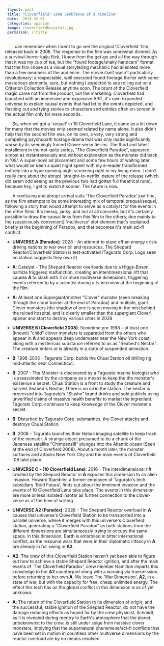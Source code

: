 ```yaml
---
 layout: post
 title: "Cloverfield: Some Semblance of a Timeline"
 date:  2018-02-05
 categories: opinion
 image: cloverfieldhospital.jpg
 permalink: /:title
---
```



 &nbsp;&nbsp;&nbsp;&nbsp;&nbsp;&nbsp;I can remember when I went to go see the original 'Cloverfield' film, released back in 2008. The response to the film was somewhat divided. As a survival-horror kaiju flick, I knew from the get-go and all the way through that it was my cup of tea, but the "found footage/shaky handcam" format that the film chose as a visual storytelling mechanic had alienated more than a few members of the audience. The movie itself wasn't particularly revolutionary: a respectable, well executed found-footage thriller with some mysterious elements, sure, but nothing I expected to see rolling out on a Criterion Collection Release anytime soon. The brunt of the Cloverfield magic came not from the product, but the marketing. Cloverfield had launched with an immersive and expansive ARG, it's own expanded universe to explain causal events that had let to the events depicted, and fleshing out and tying stories to characters and entities often on-screen in the actual film only for mere seconds.

 &nbsp;&nbsp;&nbsp;&nbsp;&nbsp;&nbsp;So, when we got a 'sequel' in 10 Cloverfield Lane, it came as a let down for many that the movies only seemed related by name alone. It also didn't help that the second film was, on its own, a very, very strong and compelling psychopath hostage drama that was only made significantly worse by its seemingly forced Clover-verse tie-ins. The third and latest installment in the not-quite series, "The Cloverfield Paradox", appeared almost as instantaneously and without explanation as the monster did back in '08'. A super-bowl ad placement and some few hours of waiting later, what would've been a quiet night spent with my e-reader transformed entirely into a hype opening night screening right in my living room. I didn't really care about the abrupt 'straight-to-netflix' nature of the release (which did seem odd seeing as the previous two had gotten full theatrical runs), because hey, I get to watch it sooner. The future is now.

 &nbsp;&nbsp;&nbsp;&nbsp;&nbsp;&nbsp;A confusing and abrupt arrival suits 'The Cloverfield Paradox' just fine, as the film attempts to be some interesting mix of temporal prequel/sequel, following a story that would attempt to serve as a catalyst for the events in the other films. It's messy, janky, and not at all concrete, but it's certainly possible to draw the causal links from this film to the others, due mainly to the (suspiciously convenient) 'multiverse' plot element that's explained briefly at the beginning of Paradox, and that becomes it's main sci-fi conflict. 

 
 * **UNIVERSE A (Paradox)**: 2028 - An attempt to stave off an energy crisis driving nations to war over oil and resources, The Shepard Reactor/Cloverfield Station is test-activated (Tagurato Corp. Logo seen on station suggests they own it)

 * **A**: Catalyst - The Shepard Reactor overloads due to a Higgs-Boson particle triggered malfunction, creating an interdimensional rift that causes **A** to clash with 2 or more multiverse dimensions, triggering events referred to by a scientist during a tv interview at the beginning of the film.

 * **A**:  At least one Supergiant/mother "Clover" monster (seen breaking through the cloud barrier at the end of Paradox) and multiple, giant Clover monsters (the shadow of one is seen moving in the mist behind the ruined hospital, and is clearly smaller than the supergiant Clover) appear and start to destroy various cities in 2028

 * **UNIVERSE B (Cloverfield 2008)**: Sometime pre-1998 - at least one (known) "child" clover monsters is separated from the others who appear in **A** and appears deep underwater near the New York coast, along with a mysterious substance referred to as as "Seabed's Nectar". The creature enters or is already in a state of suspended animation.

 * **B**: 1998-2005 - Tagurato Corp. builds the Chuai Station oil drilling rig mid-atlantic near Connecticut.

 * **B**: 2007 - The Monster is discovered by a Tagurato marine biologist who is assassinated by the company as a means to keep the the monster's existence a secret. Chuai Station is a front to study the creature and harvest Seabed's Nectar; There is no oil in the station. The nectar is processed into Tagurato's "Slusho" brand drinks and sold publicly using unverified claims of massive health benefits to market the ingredient. Tagurato Corp. continues to keep knowedge of the Clover monster a secret.

 * **B**: Disturbed by Tagurato Corp. submarines, the Clover attacks and destroys Chuai Station. 

 * **B**: 2008 - Tagurato launches their Hatsui imaging satellite to keep track of the monster. A strange object presumed to be a chunk of the Japanese satellite "ChimpanzIII" plunges into the Atlantic ocean (Seen at the end of Cloverfield 2008). About a month later, the monster surfaces and attacks New York City and the main events of Cloverfield '08 take place.

 * **UNIVERSE C - (10 Cloverfield Lane)**: 2016 - The interdimensional rift created by the Shepard Reactor in **A** exposes this dimension to an alien invasion. Howard Stambler, a former employee of Tagurato's tech subsidiary 'Bold Futura', finds out about the imminent invasion and the events of 10 Cloverfield Lane take place. The events in this dimension are more or less isolated insofar as further connection to the clover-verse as of the time of writing

 * **UNIVERSE A2 (Paradox)**: 2028 - The Shepard Reactor overload in **A** causes that universe's Cloverfield Station to be transported into a parallel universe, where it merges with this universe's Cloverfield station, generating a "Cloverfield Paradox" as both stations from the different dimensions are simultaneously trying to occupy the same space. In this dimension, Earth is embroiled in bitter international conflict, as the resource wars that were in their diplomatic infancy in **A** are already in full swing in **A2**. 

 * **A2**: The crew of this Cloverfield Station haven't yet been able to figure out how to achieve a stable Shepard Reactor ignition, and after the main events of 'The Cloverfield Paradox', crew member Hamilton imparts this knowledge to her **A2** counterpart along with a warning via transmission, before returning to her own **A**. We leave The 'War Dimension', **A2**, in a state of war, but with the capacity for free, cheap unlimited energy. The effect this tech has on the global conflict in this dimension is as of yet unknown.

 * **A**: The return of the Cloverfield Station to its dimension of origin, and the successful, stable ignition of the Shepard Reactor, do not have the damage reducing effects as hoped for by the crew physicist, Schmidt, as it is revealed during reentry to Earth's atmosphere that the planet, unbeknownst to the crew, is still under seige from massive clover monsters, implying that the supernatural phenomena/sci-fi conflicts that have been set in motion in countless other multiverse dimensions by the reactor overload are by no means resolved.